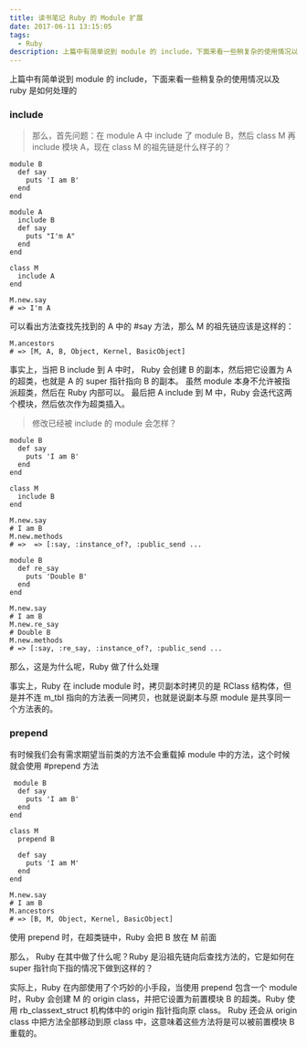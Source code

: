 ```yaml
---
title: 读书笔记 Ruby 的 Module 扩展
date: 2017-06-11 13:15:05
tags:
  - Ruby
description: 上篇中有简单说到 module 的 include，下面来看一些稍复杂的使用情况以及 ruby 是如何处理的
---
```


上篇中有简单说到 module 的 include，下面来看一些稍复杂的使用情况以及 ruby 是如何处理的

### include

> 那么，首先问题：在 module A 中 include 了 module B，然后 class M 再 include 模块 A，现在 class M 的祖先链是什么样子的？

```
module B
  def say
    puts 'I am B'
  end
end

module A
  include B
  def say
    puts "I'm A"
  end
end

class M
  include A
end

M.new.say
# => I'm A
```

可以看出方法查找先找到的 A 中的 #say 方法，那么 M 的祖先链应该是这样的：
```
M.ancestors
# => [M, A, B, Object, Kernel, BasicObject]
```
事实上，当把 B include 到 A 中时， Ruby 会创建 B 的副本，然后把它设置为 A 的超类，也就是 A 的 super 指针指向 B 的副本。
虽然 module 本身不允许被指派超类，然后在 Ruby 内部可以。
最后把 A include 到 M 中，Ruby 会迭代这两个模块，然后依次作为超类插入。

> 修改已经被 include 的 module 会怎样？

```
module B
  def say
    puts 'I am B'
  end
end

class M
  include B
end

M.new.say
# I am B
M.new.methods
# =>  => [:say, :instance_of?, :public_send ...

module B
  def re_say
    puts 'Double B'
  end
end

M.new.say
# I am B
M.new.re_say
# Double B
M.new.methods
# => [:say, :re_say, :instance_of?, :public_send ...
```

 那么，这是为什么呢，Ruby 做了什么处理
 
 事实上，Ruby 在 include module 时，拷贝副本时拷贝的是 RClass 结构体，但是并不连 m_tbl 指向的方法表一同拷贝，也就是说副本与原 module 是共享同一个方法表的。
 
 ### prepend
 
 有时候我们会有需求期望当前类的方法不会重载掉 module 中的方法，这个时候就会使用 #prepend 方法

```
 module B
  def say
    puts 'I am B'
  end
end

class M
  prepend B

  def say
    puts 'I am M'
  end
end

M.new.say
# I am B
M.ancestors
# => [B, M, Object, Kernel, BasicObject]
```

使用 prepend 时，在超类链中，Ruby 会把 B 放在 M 前面

那么， Ruby 在其中做了什么呢？Ruby 是沿祖先链向后查找方法的，它是如何在 super 指针向下指的情况下做到这样的？

实际上，Ruby 在内部使用了个巧妙的小手段，当使用 prepend 包含一个 module 时，Ruby 会创建 M 的 origin class，并把它设置为前置模块 B 的超类。Ruby 使用 rb_classext_struct 机构体中的 origin 指针指向原 class。 Ruby 还会从 origin class 中把方法全部移动到原 class 中，这意味着这些方法将是可以被前置模块 B 重载的。